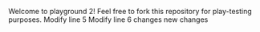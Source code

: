 
Welcome to playground 2! Feel free to fork this repository for play-testing purposes.
Modify line 5
Modify line 6
changes
new changes

